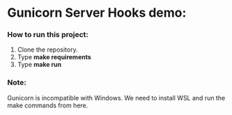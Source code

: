 # Gunicorn Server Hooks demo:

### How to run this project:
1. Clone the repository.
2. Type **make requirements**
3. Type **make run**

### Note:
Gunicorn is incompatible with Windows. We need to install WSL and run the make commands from here.

